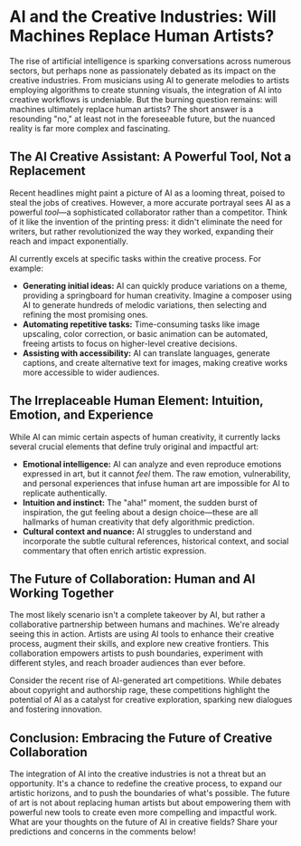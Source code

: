 # AI and the Creative Industries: Will Machines Replace Human Artists?

The rise of artificial intelligence is sparking conversations across numerous sectors, but perhaps none as passionately debated as its impact on the creative industries.  From musicians using AI to generate melodies to artists employing algorithms to create stunning visuals, the integration of AI into creative workflows is undeniable. But the burning question remains: will machines ultimately replace human artists?  The short answer is a resounding "no," at least not in the foreseeable future, but the nuanced reality is far more complex and fascinating.


## The AI Creative Assistant: A Powerful Tool, Not a Replacement

Recent headlines might paint a picture of AI as a looming threat, poised to steal the jobs of creatives.  However, a more accurate portrayal sees AI as a powerful *tool*—a sophisticated collaborator rather than a competitor.  Think of it like the invention of the printing press: it didn't eliminate the need for writers, but rather revolutionized the way they worked, expanding their reach and impact exponentially.

AI currently excels at specific tasks within the creative process. For example:

* **Generating initial ideas:** AI can quickly produce variations on a theme, providing a springboard for human creativity.  Imagine a composer using AI to generate hundreds of melodic variations, then selecting and refining the most promising ones.
* **Automating repetitive tasks:**  Time-consuming tasks like image upscaling, color correction, or basic animation can be automated, freeing artists to focus on higher-level creative decisions.
* **Assisting with accessibility:** AI can translate languages, generate captions, and create alternative text for images, making creative works more accessible to wider audiences.


## The Irreplaceable Human Element: Intuition, Emotion, and Experience

While AI can mimic certain aspects of human creativity, it currently lacks several crucial elements that define truly original and impactful art:

* **Emotional intelligence:**  AI can analyze and even reproduce emotions expressed in art, but it cannot *feel* them. The raw emotion, vulnerability, and personal experiences that infuse human art are impossible for AI to replicate authentically.
* **Intuition and instinct:**  The "aha!" moment, the sudden burst of inspiration, the gut feeling about a design choice—these are all hallmarks of human creativity that defy algorithmic prediction.
* **Cultural context and nuance:**  AI struggles to understand and incorporate the subtle cultural references, historical context, and social commentary that often enrich artistic expression.


## The Future of Collaboration: Human and AI Working Together

The most likely scenario isn't a complete takeover by AI, but rather a collaborative partnership between humans and machines.  We're already seeing this in action. Artists are using AI tools to enhance their creative process, augment their skills, and explore new creative frontiers. This collaboration empowers artists to push boundaries, experiment with different styles, and reach broader audiences than ever before.

Consider the recent rise of AI-generated art competitions. While debates about copyright and authorship rage, these competitions highlight the potential of AI as a catalyst for creative exploration, sparking new dialogues and fostering innovation.


## Conclusion: Embracing the Future of Creative Collaboration

The integration of AI into the creative industries is not a threat but an opportunity.  It's a chance to redefine the creative process, to expand our artistic horizons, and to push the boundaries of what's possible. The future of art is not about replacing human artists but about empowering them with powerful new tools to create even more compelling and impactful work.  What are your thoughts on the future of AI in creative fields?  Share your predictions and concerns in the comments below!
